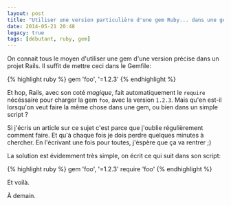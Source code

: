 ```yaml
---
layout: post
title: "Utiliser une version particulière d'une gem Ruby... dans une gem"
date: 2014-05-21 20:48
legacy: true
tags: [débutant, ruby, gem]
---
```




On connait tous le moyen d'utiliser une gem d'une version précise dans un
projet Rails. Il suffit de mettre ceci dans le Gemfile:

{% highlight ruby %}
gem 'foo', '=1.2.3'
{% endhighlight %}

Et hop, Rails, avec son coté *magique*, fait automatiquement le `require`
nécéssaire pour charger la gem `foo`, avec la version `1.2.3`.
Mais qu'en est-il lorsqu'on veut faire la même chose dans une gem, ou bien
dans un simple script ?

<!-- more -->

Si j'écris un article sur ce sujet c'est parce que j'oublie régulièrement
comment faire. Et qu'à chaque fois je dois perdre quelques minutes à chercher.
En l'écrivant une fois pour toutes, j'éspère que ça va rentrer ;)

La solution est évidemment très simple, on écrit ce qui suit dans son script:

{% highlight ruby %}
gem 'foo', '=1.2.3'
require 'foo'
{% endhighlight %}

Et voilà.



À demain.



